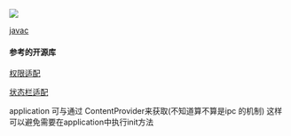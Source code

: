 [![](https://jitpack.io/v/huangqiqiang/CoreApp.svg)](https://jitpack.io/#huangqiqiang/CoreApp)

[javac](https://javadoc.jitpack.io/com/github/huangqiqiang/CoreApp/1.0.52/javadoc/)



#### 参考的开源库
  [权限适配](https://github.com/soulqw/SoulPermission)

  [状态栏适配]( https://github.com/gyf-dev/ImmersionBar)

application 可与通过 ContentProvider来获取(不知道算不算是ipc 的机制)
这样可以避免需要在application中执行init方法
